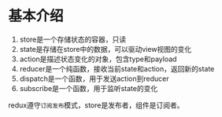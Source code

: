 # 基本介绍

1. store是一个存储状态的容器，只读
2. state是存储在store中的数据，可以驱动view视图的变化
3. action是描述状态变化的对象，包含type和payload
4. reducer是一个纯函数，接收当前state和action，返回新的state
5. dispatch是一个函数，用于发送action到reducer
6. subscribe是一个函数，用于监听state的变化

redux遵守`订阅发布`模式，store是发布者，组件是订阅者。
